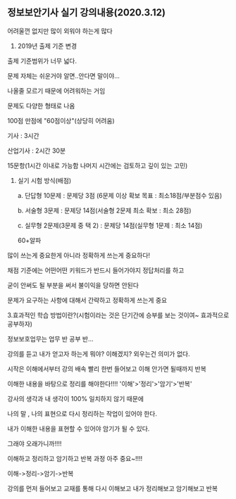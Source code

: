 ## 정보보안기사 실기 강의내용(2020.3.12)

어려울껀 없지만 많이 외워야 하는게 많다



1. 2019년 출제 기준 변경

출제 기준범위가 너무 넓다.

문제 자체는 쉬운거야 알면..안다면 말이야...

나올줄 모르기 때문에 어려워하는 거임

문제도 다양한 형태로 나옴

100점 만점에 "60점이상"(상당히 어려움)

기사 : 3시간

산업기사 : 2시간 30분



15문항(1시간 이내로 가능함 나머지 시간에는 검토하고 깊이 있는 고민)





1. 실기 시험 방식(배점)

   a. 단답형 10문제 : 문제당 3점 (6문제 이상 확보 목표 : 최소18점/부분점수 있음)

   b. 서술형 3문제 : 문제당 14점(서술형 2문제 최소 확보 : 최소 28점)

   c. 실무형 2문제(3문제 중 택 2) : 문제당 14점(실무형 1문제 : 최소 14점)

   60+알파

많이 쓰는게 중요한게 아니라 정확하게 쓰는게 중요하다!

채점 기준에는 어떤어떤 키워드가 반드시 들어가야지 정답처리를 하고

굳이 안써도 될 부분을 써서 불이익을 당하면 안된다

문제가 요구하는 사항에 대해서 간략하고 정확하게 쓰는게 중요

 

3.효과적인 학습 방법이란?(시험이라는 것은 단기간에 승부를 보는 것이여~ 효과적으로 공부하자)



정보보호업무는 업무 반 공부 반...



강의를 듣고 내가 얻고자 하는게 뭐야? 이해겠지? 외우는건 의미가 없다.

시작은 이해에서부터 강의 배속 빨리 한번 들어보고 이해 안가면 될때까지 반복

이해한 내용을 바탕으로 정리를 해야한다!!!! '이해'>'정리'>'암기'>'반복'

강사의 생각과 내 생각이 100% 일치하지 않기 때문에 

나의 말 , 나의 표현으로 다시 정리하는 작업이 있어야 한다.

내가 이해한 내용을 표현할 수 있어야 암기가 될 수 있다.

그래야 오래가니까!!!!



이해하고 정리하고 암기하고 반복 과정 아주 중요~!!!!

이해->정리->암기->반복

강의를 먼저 들어보고 교재를 통해 다시 이해보고 내가 정리해보고 암기해보고 반복
